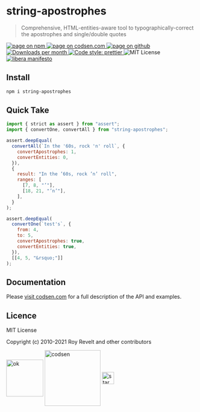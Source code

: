 # string-apostrophes

> Comprehensive, HTML-entities-aware tool to typographically-correct the apostrophes and single/double quotes

<div class="package-badges">
  <a href="https://www.npmjs.com/package/string-apostrophes" rel="nofollow noreferrer noopener">
    <img src="https://img.shields.io/badge/-npm-blue?style=flat-square" alt="page on npm">
  </a>
  <a href="https://codsen.com/os/string-apostrophes" rel="nofollow noreferrer noopener">
    <img src="https://img.shields.io/badge/-codsen-blue?style=flat-square" alt="page on codsen.com">
  </a>
  <a href="https://github.com/codsen/codsen/tree/main/packages/string-apostrophes" rel="nofollow noreferrer noopener">
    <img src="https://img.shields.io/badge/-github-blue?style=flat-square" alt="page on github">
  </a>
  <a href="https://npmcharts.com/compare/string-apostrophes?interval=30" rel="nofollow noreferrer noopener" target="_blank">
    <img src="https://img.shields.io/npm/dm/string-apostrophes.svg?style=flat-square" alt="Downloads per month">
  </a>
  <a href="https://prettier.io" rel="nofollow noreferrer noopener" target="_blank">
    <img src="https://img.shields.io/badge/code_style-prettier-brightgreen.svg?style=flat-square" alt="Code style: prettier">
  </a>
  <img src="https://img.shields.io/badge/licence-MIT-brightgreen.svg?style=flat-square" alt="MIT License">
  <a href="https://liberamanifesto.com" rel="nofollow noreferrer noopener" target="_blank">
    <img src="https://img.shields.io/badge/libera-manifesto-lightgrey.svg?style=flat-square" alt="libera manifesto">
  </a>
</div>

## Install

```bash
npm i string-apostrophes
```

## Quick Take

```js
import { strict as assert } from "assert";
import { convertOne, convertAll } from "string-apostrophes";

assert.deepEqual(
  convertAll(`In the '60s, rock 'n' roll`, {
    convertApostrophes: 1,
    convertEntities: 0,
  }),
  {
    result: "In the ’60s, rock ’n’ roll",
    ranges: [
      [7, 8, "’"],
      [18, 21, "’n’"],
    ],
  }
);

assert.deepEqual(
  convertOne(`test's`, {
    from: 4,
    to: 5,
    convertApostrophes: true,
    convertEntities: true,
  }),
  [[4, 5, "&rsquo;"]]
);
```

## Documentation

Please [visit codsen.com](https://codsen.com/os/string-apostrophes/) for a full description of the API and examples.

## Licence

MIT License

Copyright (c) 2010-2021 Roy Revelt and other contributors


<img src="https://codsen.com/images/png-codsen-ok.png" width="98" alt="ok" align="center"> <img src="https://codsen.com/images/png-codsen-1.png" width="148" alt="codsen" align="center"> <img src="https://codsen.com/images/png-codsen-star-small.png" width="32" alt="star" align="center">

